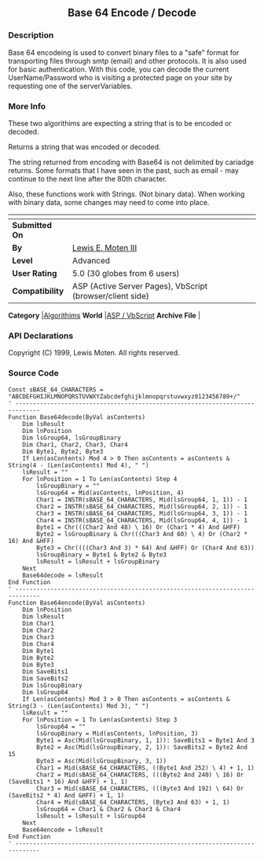 ﻿<div align="center">

## Base 64 Encode / Decode


</div>

### Description

Base 64 encodeing is used to convert binary files to a "safe" format for transporting files through smtp (email) and other protocols. It is also used for basic authentication. With this code, you can decode the current UserName/Password who is visiting a protected page on your site by requesting one of the serverVariables.
 
### More Info
 
These two algorithims are expecting a string that is to be encoded or decoded.

Returns a string that was encoded or decoded.

The string returned from encoding with Base64 is not delimited by cariadge returns. Some formats that I have seen in the past, such as email - may continue to the next line after the 80th character.

Also, these functions work with Strings. (Not binary data). When working with binary data, some changes may need to come into place.


<span>             |<span>
---                |---
**Submitted On**   |
**By**             |[Lewis E\. Moten III](https://github.com/Planet-Source-Code/PSCIndex/blob/master/ByAuthor/lewis-e-moten-iii.md)
**Level**          |Advanced
**User Rating**    |5.0 (30 globes from 6 users)
**Compatibility**  |ASP \(Active Server Pages\), VbScript \(browser/client side\)

**Category**       |[Algorithims](https://github.com/Planet-Source-Code/PSCIndex/blob/master/ByCategory/algorithims__4-29.md)
**World**          |[ASP / VbScript](https://github.com/Planet-Source-Code/PSCIndex/blob/master/ByWorld/asp-vbscript.md)
**Archive File**   |[](https://github.com/Planet-Source-Code/lewis-e-moten-iii-base-64-encode-decode__4-6268/archive/master.zip)

### API Declarations

Copyright (C) 1999, Lewis Moten. All rights reserved.


### Source Code

```
Const sBASE_64_CHARACTERS = "ABCDEFGHIJKLMNOPQRSTUVWXYZabcdefghijklmnopqrstuvwxyz0123456789+/"
' -----------------------------------------------------------------------------
Function Base64decode(ByVal asContents)
	Dim lsResult
	Dim lnPosition
	Dim lsGroup64, lsGroupBinary
	Dim Char1, Char2, Char3, Char4
	Dim Byte1, Byte2, Byte3
	If Len(asContents) Mod 4 > 0 Then asContents = asContents & String(4 - (Len(asContents) Mod 4), " ")
	lsResult = ""
	For lnPosition = 1 To Len(asContents) Step 4
		lsGroupBinary = ""
		lsGroup64 = Mid(asContents, lnPosition, 4)
		Char1 = INSTR(sBASE_64_CHARACTERS, Mid(lsGroup64, 1, 1)) - 1
		Char2 = INSTR(sBASE_64_CHARACTERS, Mid(lsGroup64, 2, 1)) - 1
		Char3 = INSTR(sBASE_64_CHARACTERS, Mid(lsGroup64, 3, 1)) - 1
		Char4 = INSTR(sBASE_64_CHARACTERS, Mid(lsGroup64, 4, 1)) - 1
		Byte1 = Chr(((Char2 And 48) \ 16) Or (Char1 * 4) And &HFF)
		Byte2 = lsGroupBinary & Chr(((Char3 And 60) \ 4) Or (Char2 * 16) And &HFF)
		Byte3 = Chr((((Char3 And 3) * 64) And &HFF) Or (Char4 And 63))
		lsGroupBinary = Byte1 & Byte2 & Byte3
		lsResult = lsResult + lsGroupBinary
	Next
	Base64decode = lsResult
End Function
' -----------------------------------------------------------------------------
Function Base64encode(ByVal asContents)
	Dim lnPosition
	Dim lsResult
	Dim Char1
	Dim Char2
	Dim Char3
	Dim Char4
	Dim Byte1
	Dim Byte2
	Dim Byte3
	Dim SaveBits1
	Dim SaveBits2
	Dim lsGroupBinary
	Dim lsGroup64
	If Len(asContents) Mod 3 > 0 Then asContents = asContents & String(3 - (Len(asContents) Mod 3), " ")
	lsResult = ""
	For lnPosition = 1 To Len(asContents) Step 3
		lsGroup64 = ""
		lsGroupBinary = Mid(asContents, lnPosition, 3)
		Byte1 = Asc(Mid(lsGroupBinary, 1, 1)): SaveBits1 = Byte1 And 3
		Byte2 = Asc(Mid(lsGroupBinary, 2, 1)): SaveBits2 = Byte2 And 15
		Byte3 = Asc(Mid(lsGroupBinary, 3, 1))
		Char1 = Mid(sBASE_64_CHARACTERS, ((Byte1 And 252) \ 4) + 1, 1)
		Char2 = Mid(sBASE_64_CHARACTERS, (((Byte2 And 240) \ 16) Or (SaveBits1 * 16) And &HFF) + 1, 1)
		Char3 = Mid(sBASE_64_CHARACTERS, (((Byte3 And 192) \ 64) Or (SaveBits2 * 4) And &HFF) + 1, 1)
		Char4 = Mid(sBASE_64_CHARACTERS, (Byte3 And 63) + 1, 1)
		lsGroup64 = Char1 & Char2 & Char3 & Char4
		lsResult = lsResult + lsGroup64
	Next
	Base64encode = lsResult
End Function
' -----------------------------------------------------------------------------
```

